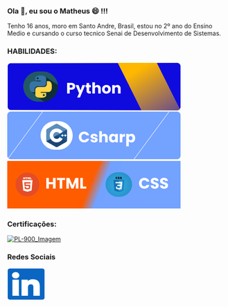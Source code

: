 ###  Ola 👋, eu sou o Matheus 😄 !!!

<p>Tenho 16 anos, moro em Santo Andre, Brasil, estou no 2º ano do Ensino Medio e cursando o curso tecnico Senai de Desenvolvimento de Sistemas.</p>

<h3>HABILIDADES:</h3>
<img src="https://raw.githubusercontent.com/AlbatrozPyt/Images_Readme/main/Python.png" alt="Python">
<img src="https://raw.githubusercontent.com/AlbatrozPyt/Images_Readme/main/C%23.png" alt="Csharp/C#">
<img src="https://raw.githubusercontent.com/AlbatrozPyt/Images_Readme/main/HTML_CSS.png" alt="Html&Css">

<h3>Certificações:</h3>
<a href="https://www.credly.com/badges/de519ac1-76d7-4f3f-9a0a-32a746395b6c">
  <img src="https://images.credly.com/size/680x680/images/2a6251f2-737b-4bf6-9190-d77570cc76fc/CERT-Fundamentals-Power-Platform.png" width="100px" height="100px" alt="PL-900_Imagem">
</a>
 
<h3>Redes Sociais</h3>

<a href="https://www.linkedin.com/in/matheus-enrike/">
  <img src="https://raw.githubusercontent.com/AlbatrozPyt/Images_Readme/main/Linkredin.png" alt="Logo do Linkedin">
</a>
